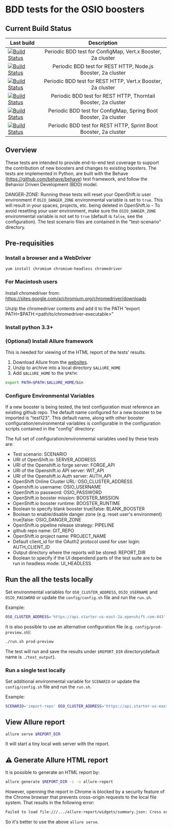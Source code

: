 # BDD tests for the OSIO boosters

## Current Build Status

| Last build        | Description           |
| ------------- |:-------------:|
| [![Build Status](https://ci.centos.org/buildStatus/icon?job=devtools-bdd-test-booster-openshift.io-us-east-2a-configmap-vert.x)](https://ci.centos.org/view/Devtools/job/devtools-bdd-test-booster-openshift.io-us-east-2a-configmap-vert.x/) | Periodic BDD test for ConfigMap, Vert.x Booster, 2a cluster|
| [![Build Status](https://ci.centos.org/buildStatus/icon?job=devtools-bdd-test-booster-openshift.io-us-east-2a-rest-http-nodejs)](https://ci.centos.org/view/Devtools/job/devtools-bdd-test-booster-openshift.io-us-east-2a-rest-http-nodejs/) | Periodic BDD test for REST HTTP, Node.js Booster, 2a cluster|
| [![Build Status](https://ci.centos.org/buildStatus/icon?job=devtools-bdd-test-booster-openshift.io-us-east-2a-rest-http-vert.x)](https://ci.centos.org/view/Devtools/job/devtools-bdd-test-booster-openshift.io-us-east-2a-rest-http-vert.x/) | Periodic BDD test for REST HTTP, Vert.x Booster, 2a cluster|
| [![Build Status](https://ci.centos.org/buildStatus/icon?job=devtools-bdd-test-booster-openshift.io-us-east-2a-rest-http-thorntail)](https://ci.centos.org/view/Devtools/job/devtools-bdd-test-booster-openshift.io-us-east-2a-rest-http-thorntail/) | Periodic BDD test for REST HTTP, Thorntail Booster, 2a cluster|
| [![Build Status](https://ci.centos.org/buildStatus/icon?job=devtools-bdd-test-booster-openshift.io-us-east-2a-configmap-spring-boot)](https://ci.centos.org/view/Devtools/job/devtools-bdd-test-booster-openshift.io-us-east-2a-configmap-spring-boot/) | Periodic BDD test for ConfigMap, Spring Boot Booster, 2a cluster|
| [![Build Status](https://ci.centos.org/buildStatus/icon?job=devtools-bdd-test-booster-openshift.io-us-east-2a-rest-http-spring-boot)](https://ci.centos.org/view/Devtools/job/devtools-bdd-test-booster-openshift.io-us-east-2a-rest-http-spring-boot/) | Periodic BDD test for REST HTTP, Sprint Boot Booster, 2a cluster|

## Overview

These tests are intended to provide end-to-end test coverage to support the contribution of new boosters and changes to existing boosters. The tests are implemented in Python, are built with the Behave (https://github.com/behave/behave) test framework, and follow the Behavior Driven Development (BDD) model.

DANGER-ZONE: Running these tests will reset your OpenShift.io user environment if `OSIO_DANGER_ZONE` environmental variable is set to `true`. This will result in your spaces, projects, etc. being deleted in OpenShift.io - To avoid resetting your user environment, make sure the `OSIO_DANGER_ZONE` environmental variable is not set to `true` (default is `false`, see the configuration). The test scenario files are contained in the "test-scenario" directory.

## Pre-requisities

### Install a browser and a WebDriver

```bash
yum install chromium chromium-headless chromedriver
```

### For Macintosh users

Install chromedriver from:  https://sites.google.com/a/chromium.org/chromedriver/downloads

Unzip the chromedriver contents and add it to the PATH “export PATH=$PATH:<path/to/chromedriver-executable>” 

### Install python 3.3+

### (Optional) Install Allure framework

This is needed for viewing of the HTML report of the tests' results.

1. Download Allure from the [websites](https://bintray.com/qameta/generic/allure2).
1. Unzip to archive into a local directory `$ALLURE_HOME`
1. Add `$ALLURE_HOME` to the `$PATH`:

```bash
export PATH=$PATH:$ALLURE_HOME/bin
```

### Configure Environmental Variables

If a new booster is being tested, the test configuration must reference an existing github repo. The default name configured for a new booster to be imported is "test123". This default name, along with other booster configuration/environmental variables is configurable in the configuration scripts contained in the "config" directory:

The full set of configuration/environmental variables used by these tests are:

* Test scenario: SCENARIO
* URI of OpenShift.io: SERVER_ADDRESS
* URI of the Openshift.io forge server: FORGE_API
* URI of the Openshift.io API server: WIT_API
* URI of the Openshift.io Auth server: AUTH_API
* OpenShift Online Cluster URL: OSO_CLUSTER_ADDRESS
* Openshift.io username: OSIO_USERNAME
* OpenShift.io password: OSIO_PASSWORD
* OpenShift.io booster mission: BOOSTER_MISSION
* OpenShift.io booster runtime: BOOSTER_RUNTIME
* Boolean to specify blank booster true|false: BLANK_BOOSTER
* Boolean to enable/disable danger zone (e.g. reset user's environment) true|false: OSIO_DANGER_ZONE
* OpenShift.io pipeline release strategy: PIPELINE
* github repo name: GIT_REPO
* OpenShift.io project name: PROJECT_NAME
* Default client_id for the OAuth2 protocol used for user login: AUTH_CLIENT_ID
* Output directory where the reports will be stored: REPORT_DIR
* Boolean to specify if the UI dependend parts of the test suite are to be run in headless mode: UI_HEADLESS

## Run the all the tests locally

Set environmental variables for `OSO_CLUSTER_ADDRESS`, `OSIO_USERNAME` and `OSIO_PASSWORD` or update the `config/config.sh` file and run the `run.sh`.

Example:

```bash
OSO_CLUSTER_ADDRESS='https://api.starter-us-east-2a.openshift.com:443' OSIO_USERNAME=... OSIO_PASSWORD=... ./run.sh
```

It is also possible to use an alternative configuration file (e.g. `config/prod-preview.sh`):

```bash
./run.sh prod-preview
```

The test will run and save the results under `$REPORT_DIR` directory(default name is `./test_output`).

### Run a single test locally

Set additional environmental variable for `SCENARIO` or update the `config/config.sh` file and run the `run.sh`.

Example:

```bash
SCENARIO='import-repo' OSO_CLUSTER_ADDRESS='https://api.starter-us-east-2a.openshift.com:443' OSIO_USERNAME=... OSIO_PASSWORD=... ./run.sh
```

## View Allure report

```bash
allure serve $REPORT_DIR
```

It will start a tiny local web server with the report.

## :warning: Generate Allure HTML report

It is possible to generate an HTML report by:

```bash
allure generate $REPORT_DIR -c -o allure-report
```

However, openning the report in Chrome is blocked by a security feature of the Chrome browser that prevents cross-origin requests to the local file system. That results in the following error:

```txt
Failed to load file:///.../allure-report/widgets/summary.json: Cross origin requests are only supported for protocol schemes: http, data, chrome, chrome-extension, https.
```

So it's better to use the above `allure serve`.
